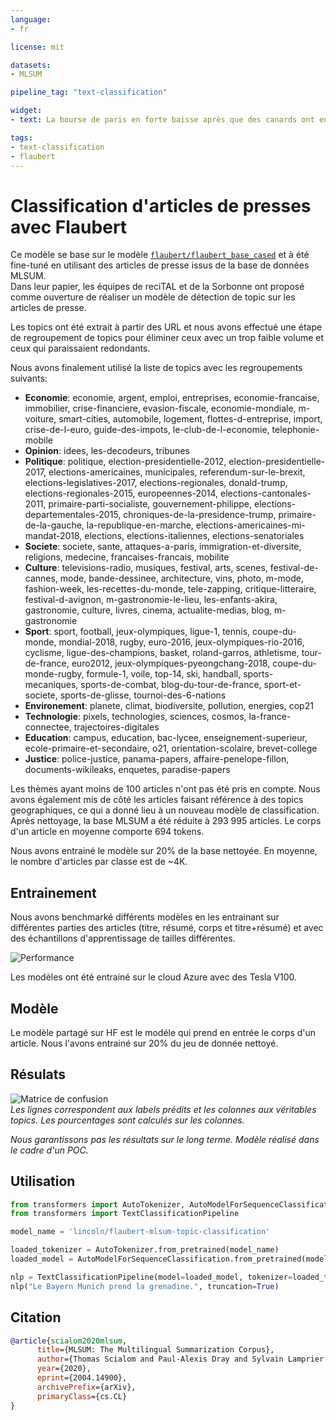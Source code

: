 ```yaml
---
language: 
- fr

license: mit

datasets:
- MLSUM

pipeline_tag: "text-classification"

widget:
- text: La bourse de paris en forte baisse après que des canards ont envahit le parlement.

tags:
- text-classification
- flaubert 
---
```


# Classification d'articles de presses avec Flaubert

Ce modèle se base sur le modèle [`flaubert/flaubert_base_cased`](https://huggingface.co/flaubert/flaubert_base_cased) et à été fine-tuné en utilisant des articles de presse issus de la base de données MLSUM.  
Dans leur papier, les équipes de reciTAL et de la Sorbonne ont proposé comme ouverture de réaliser un modèle de détection de topic sur les articles de presse.

Les topics ont été extrait à partir des URL et nous avons effectué une étape de regroupement de topics pour éliminer ceux avec un trop faible volume et ceux qui paraissaient redondants.

Nous avons finalement utilisé la liste de topics avec les regroupements suivants:

* __Economie__: economie, argent, emploi, entreprises, economie-francaise, immobilier, crise-financiere, evasion-fiscale, economie-mondiale, m-voiture, smart-cities, automobile, logement, flottes-d-entreprise, import, crise-de-l-euro, guide-des-impots, le-club-de-l-economie, telephonie-mobile
* __Opinion__: idees, les-decodeurs, tribunes
* __Politique__: politique, election-presidentielle-2012, election-presidentielle-2017, elections-americaines, municipales, referendum-sur-le-brexit, elections-legislatives-2017, elections-regionales, donald-trump, elections-regionales-2015, europeennes-2014, elections-cantonales-2011, primaire-parti-socialiste, gouvernement-philippe, elections-departementales-2015, chroniques-de-la-presidence-trump, primaire-de-la-gauche, la-republique-en-marche, elections-americaines-mi-mandat-2018, elections, elections-italiennes, elections-senatoriales
* __Societe__: societe, sante, attaques-a-paris, immigration-et-diversite, religions, medecine, francaises-francais, mobilite
* __Culture__: televisions-radio, musiques, festival, arts, scenes, festival-de-cannes, mode, bande-dessinee, architecture, vins, photo, m-mode, fashion-week, les-recettes-du-monde, tele-zapping, critique-litteraire, festival-d-avignon, m-gastronomie-le-lieu, les-enfants-akira, gastronomie, culture, livres, cinema, actualite-medias, blog, m-gastronomie
* __Sport__: sport, football, jeux-olympiques, ligue-1, tennis, coupe-du-monde, mondial-2018, rugby, euro-2016, jeux-olympiques-rio-2016, cyclisme, ligue-des-champions, basket, roland-garros, athletisme, tour-de-france, euro2012, jeux-olympiques-pyeongchang-2018, coupe-du-monde-rugby, formule-1, voile, top-14, ski, handball, sports-mecaniques, sports-de-combat, blog-du-tour-de-france, sport-et-societe, sports-de-glisse, tournoi-des-6-nations
* __Environement__: planete, climat, biodiversite, pollution, energies, cop21
* __Technologie__: pixels, technologies, sciences, cosmos, la-france-connectee, trajectoires-digitales
* __Education__: campus, education, bac-lycee, enseignement-superieur, ecole-primaire-et-secondaire, o21, orientation-scolaire, brevet-college
* __Justice__: police-justice, panama-papers, affaire-penelope-fillon, documents-wikileaks, enquetes, paradise-papers

Les thèmes ayant moins de 100 articles n'ont pas été pris en compte.
Nous avons également mis de côté les articles faisant référence à des topics geographiques, ce qui a donné lieu à un nouveau modèle de classification.
Après nettoyage, la base MLSUM a été réduite à 293 995 articles. Le corps d'un article en moyenne comporte 694 tokens.

Nous avons entrainé le modèle sur 20% de la base nettoyée. En moyenne, le nombre d'articles par classe est de ~4K.

## Entrainement

Nous avons benchmarké différents modèles en les entrainant sur différentes parties des articles (titre, résumé, corps et titre+résumé) et avec des échantillons d'apprentissage de tailles différentes.

![Performance](./assets/Accuracy_cat.png)

Les modèles ont été entrainé sur le cloud Azure avec des Tesla V100.

## Modèle

Le modèle partagé sur HF est le modéle qui prend en entrée le corps d'un article. Nous l'avons entrainé sur 20% du jeu de donnée nettoyé.


## Résulats

![Matrice de confusion](assets/confusion_cat_m_0.2.png)  
*Les lignes correspondent aux labels prédits et les colonnes aux véritables topics. Les pourcentages sont calculés sur les colonnes.*  

_Nous garantissons pas les résultats sur le long terme. Modèle réalisé dans le cadre d'un POC._

## Utilisation

```python
from transformers import AutoTokenizer, AutoModelForSequenceClassification
from transformers import TextClassificationPipeline

model_name = 'lincoln/flaubert-mlsum-topic-classification'

loaded_tokenizer = AutoTokenizer.from_pretrained(model_name)
loaded_model = AutoModelForSequenceClassification.from_pretrained(model_name)

nlp = TextClassificationPipeline(model=loaded_model, tokenizer=loaded_tokenizer)
nlp("Le Bayern Munich prend la grenadine.", truncation=True)
```

## Citation

```bibtex
@article{scialom2020mlsum,
      title={MLSUM: The Multilingual Summarization Corpus}, 
      author={Thomas Scialom and Paul-Alexis Dray and Sylvain Lamprier and Benjamin Piwowarski and Jacopo Staiano},
      year={2020},
      eprint={2004.14900},
      archivePrefix={arXiv},
      primaryClass={cs.CL}
}
```